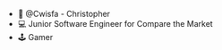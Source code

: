 - 👋 @Cwisfa - Christopher
- 💻 Junior Software Engineer for Compare the Market
- 🕹 Gamer
<!---
Cwisfa/Cwisfa is a ✨ special ✨ repository because its `README.md` (this file) appears on your GitHub profile.
You can click the Preview link to take a look at your changes.
--->
